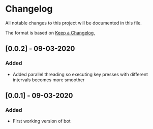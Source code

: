 # Changelog

All notable changes to this project will be documented in this file.

The format is based on [Keep a Changelog](https://keepachangelog.com/en/1.0.0/),

## [0.0.2] - 09-03-2020

### Added

- Added parallel threading so executing key presses with different intervals becomes more smoother

## [0.0.1] - 09-03-2020

### Added

- First working version of bot
